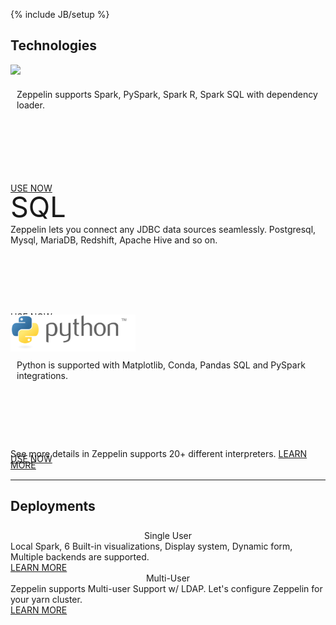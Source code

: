 <!--
Licensed under the Apache License, Version 2.0 (the "License");
you may not use this file except in compliance with the License.
You may obtain a copy of the License at

http://www.apache.org/licenses/LICENSE-2.0

Unless required by applicable law or agreed to in writing, software
distributed under the License is distributed on an "AS IS" BASIS,
WITHOUT WARRANTIES OR CONDITIONS OF ANY KIND, either express or implied.
See the License for the specific language governing permissions and
limitations under the License.
-->
{% include JB/setup %}
<div class="tech_deploy">
  <div class="container">
    <h2>Technologies</h2>
    <div class="border row">
      <div class="border col-md-4 col-sm-4" style="height:200px;">
        <div class="panel-content">
          <label class="_default-text" style="margin-top: 20px;">
            <img src="./assets/themes/zeppelin/img/spark_logo.jpg" width="140px">
          </label>
          <label class="_hover-text">
            <div style="min-height:140px; padding: 20px 10px 10px 10px;">
              Zeppelin supports Spark, PySpark, Spark R, Spark SQL with dependency loader.
            </div>
            <a href="/docs/0.7.2/interpreter/spark.html" class="panel-button">USE NOW <span class="glyphicon glyphicon-chevron-right"></span></a>
          </label>                     
        </div>
      </div>
      <div class="border col-md-4 col-sm-4" style="height:200px;">
        <div class="panel-content">
          <label class="_default-text" style="font-size:45px;">SQL</label>
          <label class="_hover-text">
            <div style="min-height:140px;">
              Zeppelin lets you connect any JDBC data sources seamlessly. Postgresql, Mysql, MariaDB, Redshift, Apache Hive and so on.
            </div>
            <a href="/docs/0.7.2/interpreter/jdbc.html" class="panel-button">USE NOW <span class="glyphicon glyphicon-chevron-right"></span></a>
          </label>
        </div>
      </div>
      <div class="border col-md-4 col-sm-4" style="height:200px;">
        <div class="panel-content">
          <label class="_default-text" style="margin-top:75px;">
            <img src="./assets/themes/zeppelin/img/python-logo-generic.svg" width="200px">
          </label>
          <label class="_hover-text">
            <div style="min-height:140px; padding: 10px;">
              Python is supported with Matplotlib, Conda, Pandas SQL and PySpark integrations.
            </div>
            <a href="/docs/0.7.2/interpreter/python.html" class="panel-button">USE NOW <span class="glyphicon glyphicon-chevron-right"></span></a>
          </label>
        </div>
      </div>
    </div>
    <div class="col-md-12 col-sm-12 col-xs-12 text-center">
      <p class="bottom-text">
        See more details in Zeppelin supports 20+ different interpreters.
        <a href="/docs/0.8.0-SNAPSHOT/manual/interpreters.html">LEARN MORE <span class="glyphicon glyphicon-chevron-right" style="font-size:15px;"></span></a>
      </p>
    </div>    
    <hr />
    <div class="border row">
      <h2 style="padding-bottom: 8px;">Deployments</h2>
      <div class="border col-md-6 col-sm-6">
        <div class="panel-content-user">
          <label style="width: 100%;">
            <div style="position:relative;width:100%;text-align:center;">
              <span class="user-icon fa fa-user"></span>
              <span class="title-text">Single User</span>
            </div>
          </label>
          <label class="content-text">
            Local Spark, 6 Built-in visualizations, Display system, Dynamic form, Multiple backends are supported.<br/>
            <a href="/docs/0.7.2/install/install.html" class="user-button">LEARN MORE</a>
          </label>
        </div>
      </div>
      <div class="border col-md-6 col-sm-6">
        <div class="panel-content-user">
          <label style="width: 100%;">
            <div style="position:relative;width:100%;text-align:center;">
              <span class="user-icon fa fa-users"></span>
              <span class="title-text">Multi-User</span>
            </div>
          </label>
          <label class="content-text">
            Zeppelin supports Multi-user Support w/ LDAP. Let's configure Zeppelin for your yarn cluster.<br/>
            <a href="/docs/0.7.2/security/shiroauthentication.html" class="user-button">LEARN MORE</a>
          </label>                 
        </div>
      </div>
    </div>
  </div>
</div>
